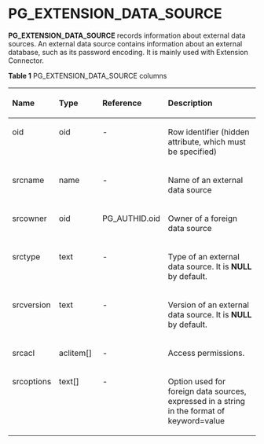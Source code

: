 # PG\_EXTENSION\_DATA\_SOURCE<a name="EN-US_TOPIC_0289900626"></a>

**PG\_EXTENSION\_DATA\_SOURCE**  records information about external data sources. An external data source contains information about an external database, such as its password encoding. It is mainly used with Extension Connector.

**Table  1**  PG\_EXTENSION\_DATA\_SOURCE columns

<a name="en-us_topic_0283137407_en-us_topic_0237122289_table13368458915"></a>
<table><thead align="left"><tr id="en-us_topic_0283137407_en-us_topic_0237122289_row53681151092"><th class="cellrowborder" valign="top" width="18.9%" id="mcps1.2.5.1.1"><p id="en-us_topic_0283137407_en-us_topic_0237122289_p20368135990"><a name="en-us_topic_0283137407_en-us_topic_0237122289_p20368135990"></a><a name="en-us_topic_0283137407_en-us_topic_0237122289_p20368135990"></a>Name</p>
</th>
<th class="cellrowborder" valign="top" width="18.09%" id="mcps1.2.5.1.2"><p id="en-us_topic_0283137407_en-us_topic_0237122289_p173683512910"><a name="en-us_topic_0283137407_en-us_topic_0237122289_p173683512910"></a><a name="en-us_topic_0283137407_en-us_topic_0237122289_p173683512910"></a>Type</p>
</th>
<th class="cellrowborder" valign="top" width="20.19%" id="mcps1.2.5.1.3"><p id="en-us_topic_0283137407_en-us_topic_0237122289_p163682054915"><a name="en-us_topic_0283137407_en-us_topic_0237122289_p163682054915"></a><a name="en-us_topic_0283137407_en-us_topic_0237122289_p163682054915"></a>Reference</p>
</th>
<th class="cellrowborder" valign="top" width="42.82%" id="mcps1.2.5.1.4"><p id="en-us_topic_0283137407_en-us_topic_0237122289_p14368857916"><a name="en-us_topic_0283137407_en-us_topic_0237122289_p14368857916"></a><a name="en-us_topic_0283137407_en-us_topic_0237122289_p14368857916"></a>Description</p>
</th>
</tr>
</thead>
<tbody><tr id="en-us_topic_0283137407_en-us_topic_0237122289_row1230103951914"><td class="cellrowborder" valign="top" width="18.9%" headers="mcps1.2.5.1.1 "><p id="en-us_topic_0283137407_en-us_topic_0237122289_p183063921920"><a name="en-us_topic_0283137407_en-us_topic_0237122289_p183063921920"></a><a name="en-us_topic_0283137407_en-us_topic_0237122289_p183063921920"></a>oid</p>
</td>
<td class="cellrowborder" valign="top" width="18.09%" headers="mcps1.2.5.1.2 "><p id="en-us_topic_0283137407_en-us_topic_0237122289_p123143981913"><a name="en-us_topic_0283137407_en-us_topic_0237122289_p123143981913"></a><a name="en-us_topic_0283137407_en-us_topic_0237122289_p123143981913"></a>oid</p>
</td>
<td class="cellrowborder" valign="top" width="20.19%" headers="mcps1.2.5.1.3 "><p id="en-us_topic_0283137407_en-us_topic_0237122289_p031339121912"><a name="en-us_topic_0283137407_en-us_topic_0237122289_p031339121912"></a><a name="en-us_topic_0283137407_en-us_topic_0237122289_p031339121912"></a>-</p>
</td>
<td class="cellrowborder" valign="top" width="42.82%" headers="mcps1.2.5.1.4 "><p id="en-us_topic_0283137407_en-us_topic_0237122289_p23116392197"><a name="en-us_topic_0283137407_en-us_topic_0237122289_p23116392197"></a><a name="en-us_topic_0283137407_en-us_topic_0237122289_p23116392197"></a>Row identifier (hidden attribute, which must be specified)</p>
</td>
</tr>
<tr id="en-us_topic_0283137407_en-us_topic_0237122289_row03685511914"><td class="cellrowborder" valign="top" width="18.9%" headers="mcps1.2.5.1.1 "><p id="en-us_topic_0283137407_en-us_topic_0237122289_p19368653917"><a name="en-us_topic_0283137407_en-us_topic_0237122289_p19368653917"></a><a name="en-us_topic_0283137407_en-us_topic_0237122289_p19368653917"></a>srcname</p>
</td>
<td class="cellrowborder" valign="top" width="18.09%" headers="mcps1.2.5.1.2 "><p id="en-us_topic_0283137407_en-us_topic_0237122289_p43687516914"><a name="en-us_topic_0283137407_en-us_topic_0237122289_p43687516914"></a><a name="en-us_topic_0283137407_en-us_topic_0237122289_p43687516914"></a>name</p>
</td>
<td class="cellrowborder" valign="top" width="20.19%" headers="mcps1.2.5.1.3 "><p id="en-us_topic_0283137407_en-us_topic_0237122289_p436845791"><a name="en-us_topic_0283137407_en-us_topic_0237122289_p436845791"></a><a name="en-us_topic_0283137407_en-us_topic_0237122289_p436845791"></a>-</p>
</td>
<td class="cellrowborder" valign="top" width="42.82%" headers="mcps1.2.5.1.4 "><p id="en-us_topic_0283137407_en-us_topic_0237122289_p33681151096"><a name="en-us_topic_0283137407_en-us_topic_0237122289_p33681151096"></a><a name="en-us_topic_0283137407_en-us_topic_0237122289_p33681151096"></a>Name of an external data source</p>
</td>
</tr>
<tr id="en-us_topic_0283137407_en-us_topic_0237122289_row6368135295"><td class="cellrowborder" valign="top" width="18.9%" headers="mcps1.2.5.1.1 "><p id="en-us_topic_0283137407_en-us_topic_0237122289_p17368459914"><a name="en-us_topic_0283137407_en-us_topic_0237122289_p17368459914"></a><a name="en-us_topic_0283137407_en-us_topic_0237122289_p17368459914"></a>srcowner</p>
</td>
<td class="cellrowborder" valign="top" width="18.09%" headers="mcps1.2.5.1.2 "><p id="en-us_topic_0283137407_en-us_topic_0237122289_p11368195796"><a name="en-us_topic_0283137407_en-us_topic_0237122289_p11368195796"></a><a name="en-us_topic_0283137407_en-us_topic_0237122289_p11368195796"></a>oid</p>
</td>
<td class="cellrowborder" valign="top" width="20.19%" headers="mcps1.2.5.1.3 "><p id="en-us_topic_0283137407_en-us_topic_0237122289_p123691857912"><a name="en-us_topic_0283137407_en-us_topic_0237122289_p123691857912"></a><a name="en-us_topic_0283137407_en-us_topic_0237122289_p123691857912"></a>PG_AUTHID.oid</p>
</td>
<td class="cellrowborder" valign="top" width="42.82%" headers="mcps1.2.5.1.4 "><p id="en-us_topic_0283137407_en-us_topic_0237122289_p153691351292"><a name="en-us_topic_0283137407_en-us_topic_0237122289_p153691351292"></a><a name="en-us_topic_0283137407_en-us_topic_0237122289_p153691351292"></a>Owner of a foreign data source</p>
</td>
</tr>
<tr id="en-us_topic_0283137407_en-us_topic_0237122289_row17369351494"><td class="cellrowborder" valign="top" width="18.9%" headers="mcps1.2.5.1.1 "><p id="en-us_topic_0283137407_en-us_topic_0237122289_p1436914510913"><a name="en-us_topic_0283137407_en-us_topic_0237122289_p1436914510913"></a><a name="en-us_topic_0283137407_en-us_topic_0237122289_p1436914510913"></a>srctype</p>
</td>
<td class="cellrowborder" valign="top" width="18.09%" headers="mcps1.2.5.1.2 "><p id="en-us_topic_0283137407_en-us_topic_0237122289_p19369135791"><a name="en-us_topic_0283137407_en-us_topic_0237122289_p19369135791"></a><a name="en-us_topic_0283137407_en-us_topic_0237122289_p19369135791"></a>text</p>
</td>
<td class="cellrowborder" valign="top" width="20.19%" headers="mcps1.2.5.1.3 "><p id="en-us_topic_0283137407_en-us_topic_0237122289_p436975795"><a name="en-us_topic_0283137407_en-us_topic_0237122289_p436975795"></a><a name="en-us_topic_0283137407_en-us_topic_0237122289_p436975795"></a>-</p>
</td>
<td class="cellrowborder" valign="top" width="42.82%" headers="mcps1.2.5.1.4 "><p id="en-us_topic_0283137407_en-us_topic_0237122289_p14369185793"><a name="en-us_topic_0283137407_en-us_topic_0237122289_p14369185793"></a><a name="en-us_topic_0283137407_en-us_topic_0237122289_p14369185793"></a>Type of an external data source. It is <strong id="en-us_topic_0237122289_b13353443144514"><a name="en-us_topic_0237122289_b13353443144514"></a><a name="en-us_topic_0237122289_b13353443144514"></a>NULL</strong> by default.</p>
</td>
</tr>
<tr id="en-us_topic_0283137407_en-us_topic_0237122289_row12369155192"><td class="cellrowborder" valign="top" width="18.9%" headers="mcps1.2.5.1.1 "><p id="en-us_topic_0283137407_en-us_topic_0237122289_p43691053912"><a name="en-us_topic_0283137407_en-us_topic_0237122289_p43691053912"></a><a name="en-us_topic_0283137407_en-us_topic_0237122289_p43691053912"></a>srcversion</p>
</td>
<td class="cellrowborder" valign="top" width="18.09%" headers="mcps1.2.5.1.2 "><p id="en-us_topic_0283137407_en-us_topic_0237122289_p13691355914"><a name="en-us_topic_0283137407_en-us_topic_0237122289_p13691355914"></a><a name="en-us_topic_0283137407_en-us_topic_0237122289_p13691355914"></a>text</p>
</td>
<td class="cellrowborder" valign="top" width="20.19%" headers="mcps1.2.5.1.3 "><p id="en-us_topic_0283137407_en-us_topic_0237122289_p173691516911"><a name="en-us_topic_0283137407_en-us_topic_0237122289_p173691516911"></a><a name="en-us_topic_0283137407_en-us_topic_0237122289_p173691516911"></a>-</p>
</td>
<td class="cellrowborder" valign="top" width="42.82%" headers="mcps1.2.5.1.4 "><p id="en-us_topic_0283137407_en-us_topic_0237122289_p6369751996"><a name="en-us_topic_0283137407_en-us_topic_0237122289_p6369751996"></a><a name="en-us_topic_0283137407_en-us_topic_0237122289_p6369751996"></a>Version of an external data source. It is <strong id="en-us_topic_0237122289_b280184013455"><a name="en-us_topic_0237122289_b280184013455"></a><a name="en-us_topic_0237122289_b280184013455"></a>NULL</strong> by default.</p>
</td>
</tr>
<tr id="en-us_topic_0283137407_en-us_topic_0237122289_row1336945193"><td class="cellrowborder" valign="top" width="18.9%" headers="mcps1.2.5.1.1 "><p id="en-us_topic_0283137407_en-us_topic_0237122289_p53691951194"><a name="en-us_topic_0283137407_en-us_topic_0237122289_p53691951194"></a><a name="en-us_topic_0283137407_en-us_topic_0237122289_p53691951194"></a>srcacl</p>
</td>
<td class="cellrowborder" valign="top" width="18.09%" headers="mcps1.2.5.1.2 "><p id="en-us_topic_0283137407_en-us_topic_0237122289_p143694514912"><a name="en-us_topic_0283137407_en-us_topic_0237122289_p143694514912"></a><a name="en-us_topic_0283137407_en-us_topic_0237122289_p143694514912"></a>aclitem[]</p>
</td>
<td class="cellrowborder" valign="top" width="20.19%" headers="mcps1.2.5.1.3 "><p id="en-us_topic_0283137407_en-us_topic_0237122289_p1536917513915"><a name="en-us_topic_0283137407_en-us_topic_0237122289_p1536917513915"></a><a name="en-us_topic_0283137407_en-us_topic_0237122289_p1536917513915"></a>-</p>
</td>
<td class="cellrowborder" valign="top" width="42.82%" headers="mcps1.2.5.1.4 "><p id="en-us_topic_0283137407_en-us_topic_0237122289_p4369251092"><a name="en-us_topic_0283137407_en-us_topic_0237122289_p4369251092"></a><a name="en-us_topic_0283137407_en-us_topic_0237122289_p4369251092"></a>Access permissions.</p>
</td>
</tr>
<tr id="en-us_topic_0283137407_en-us_topic_0237122289_row133691551493"><td class="cellrowborder" valign="top" width="18.9%" headers="mcps1.2.5.1.1 "><p id="en-us_topic_0283137407_en-us_topic_0237122289_p236955795"><a name="en-us_topic_0283137407_en-us_topic_0237122289_p236955795"></a><a name="en-us_topic_0283137407_en-us_topic_0237122289_p236955795"></a>srcoptions</p>
</td>
<td class="cellrowborder" valign="top" width="18.09%" headers="mcps1.2.5.1.2 "><p id="en-us_topic_0283137407_en-us_topic_0237122289_p143691851397"><a name="en-us_topic_0283137407_en-us_topic_0237122289_p143691851397"></a><a name="en-us_topic_0283137407_en-us_topic_0237122289_p143691851397"></a>text[]</p>
</td>
<td class="cellrowborder" valign="top" width="20.19%" headers="mcps1.2.5.1.3 "><p id="en-us_topic_0283137407_en-us_topic_0237122289_p1936919513910"><a name="en-us_topic_0283137407_en-us_topic_0237122289_p1936919513910"></a><a name="en-us_topic_0283137407_en-us_topic_0237122289_p1936919513910"></a>-</p>
</td>
<td class="cellrowborder" valign="top" width="42.82%" headers="mcps1.2.5.1.4 "><p id="en-us_topic_0283137407_en-us_topic_0237122289_p12369205199"><a name="en-us_topic_0283137407_en-us_topic_0237122289_p12369205199"></a><a name="en-us_topic_0283137407_en-us_topic_0237122289_p12369205199"></a>Option used for foreign data sources, expressed in a string in the format of keyword=value</p>
</td>
</tr>
</tbody>
</table>

